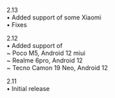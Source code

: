 2.13  
• Added support of some Xiaomi  
• Fixes  

2.12  
• Added support of  
~ Poco M5, Android 12 miui  
~ Realme 6pro, Android 12   
~ Tecno Camon 19 Neo, Android 12  

2.11  
• Initial release
